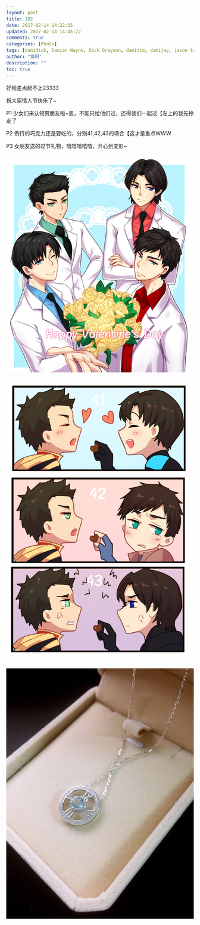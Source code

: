 ```yaml
---
layout: post
title: 192
date: 2017-02-14 14:22:15
updated: 2017-02-14 14:45:22
comments: true
categories: [Photo]
tags: [damidick, Damian Wayne, Dick Grayson, damitim, damijay, jason todd, tim drake, batfamily]
author: "猫厨"
description: ""
toc: true
---
```


<p>好险差点赶不上23333</p> 
<p>祝大家情人节快乐了~</p> 
<p>P1 少女们来认领男朋友啦~恩，不能只给他们过，还得我们一起过【左上的我先拎走了</p> 
<p>P2&nbsp;例行的巧克力还是要吃的，分别41,42,43的场合【这才是重点WWW</p> 
<p>P3&nbsp;女朋友送的过节礼物，嘻嘻嘻嘻嘻，开心到变形~</p>

![](https://raw.githubusercontent.com/alicewish/meowchain247/master/img_cVZNdzJtQk9JV2Zqb2Q2TWx4bkpkVWtQYk92UVFuSmM1TWRYZU10K0lCTDV0NkNhQjUvaGh3PT0.jpg)

![](https://raw.githubusercontent.com/alicewish/meowchain247/master/img_cVZNdzJtQk9JV2NFRW12ekJCdWlaU2FybXY0ekRhbHZNTjBKa2NyZnVuOUl0bE12YlpJU2h3PT0.jpg)

![](https://raw.githubusercontent.com/alicewish/meowchain247/master/img_cVZNdzJtQk9JV2VCY0pGUnlVMC9ZRXptUnFsYWlDcTBQaEQxNG54LzFLVThyNDBNbkFwbEhRPT0.jpg)